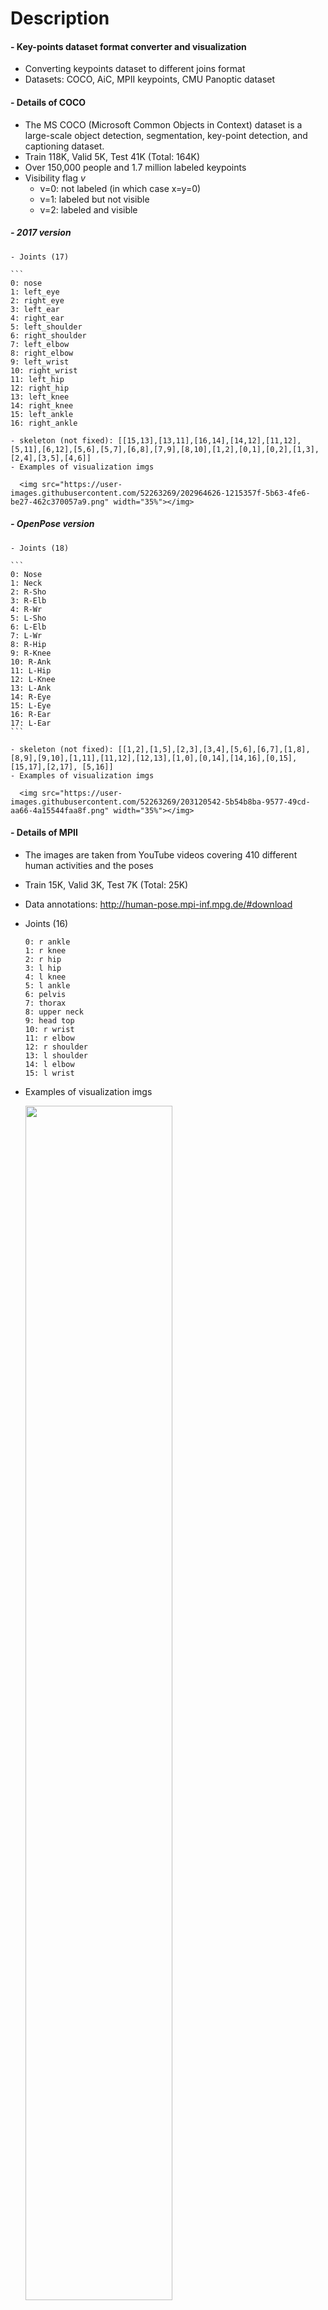 
Description
=============

#### - Key-points dataset format converter and visualization
  - Converting keypoints dataset to different joins format
  - Datasets: COCO, AiC, MPII keypoints, CMU Panoptic dataset

#### - Details of COCO
  - The MS COCO (Microsoft Common Objects in Context) dataset is a large-scale object detection, segmentation, key-point detection, and captioning dataset.
  - Train 118K, Valid 5K, Test 41K (Total: 164K) 
  - Over 150,000 people and 1.7 million labeled keypoints
  - Visibility flag *v*
    - v=0: not labeled (in which case x=y=0)
    - v=1: labeled but not visible
    - v=2: labeled and visible
    
##### - 2017 version
    - Joints (17)
    
    ```
    0: nose
    1: left_eye
    2: right_eye
    3: left_ear
    4: right_ear
    5: left_shoulder
    6: right_shoulder
    7: left_elbow
    8: right_elbow
    9: left_wrist
    10: right_wrist
    11: left_hip
    12: right_hip
    13: left_knee
    14: right_knee
    15: left_ankle
    16: right_ankle
      
    - skeleton (not fixed): [[15,13],[13,11],[16,14],[14,12],[11,12],[5,11],[6,12],[5,6],[5,7],[6,8],[7,9],[8,10],[1,2],[0,1],[0,2],[1,3],[2,4],[3,5],[4,6]]
    - Examples of visualization imgs

      <img src="https://user-images.githubusercontent.com/52263269/202964626-1215357f-5b63-4fe6-be27-462c370057a9.png" width="35%"></img>
 
##### - OpenPose version
    - Joints (18)
    
    ```
    0: Nose
    1: Neck
    2: R-Sho
    3: R-Elb
    4: R-Wr
    5: L-Sho
    6: L-Elb
    7: L-Wr
    8: R-Hip
    9: R-Knee
    10: R-Ank
    11: L-Hip
    12: L-Knee
    13: L-Ank
    14: R-Eye
    15: L-Eye
    16: R-Ear
    17: L-Ear
    ```
    
    - skeleton (not fixed): [[1,2],[1,5],[2,3],[3,4],[5,6],[6,7],[1,8],[8,9],[9,10],[1,11],[11,12],[12,13],[1,0],[0,14],[14,16],[0,15],[15,17],[2,17], [5,16]]    
    - Examples of visualization imgs
 
      <img src="https://user-images.githubusercontent.com/52263269/203120542-5b54b8ba-9577-49cd-aa66-4a15544faa8f.png" width="35%"></img>

#### - Details of MPII
  - The images are taken from YouTube videos covering 410 different human activities and the poses
  - Train 15K, Valid 3K, Test 7K (Total: 25K)
  - Data annotations: http://human-pose.mpi-inf.mpg.de/#download
  - Joints (16)
    
    ```
    0: r ankle
    1: r knee
    2: r hip
    3: l hip
    4: l knee
    5: l ankle
    6: pelvis
    7: thorax 
    8: upper neck
    9: head top
    10: r wrist
    11: r elbow
    12: r shoulder
    13: l shoulder
    14: l elbow
    15: l wrist
    ```
    
  - Examples of visualization imgs
  
    <img src="https://user-images.githubusercontent.com/52263269/202661901-41e34c4d-5dca-48e2-8885-4711c19f1d66.png" width="70%"></img>

#### - Details of CMU Panoptic (Projected 2D keypoints from 3D keypoints)
  
##### - COCO19 keypoints version
    - Joints (19)

    ```
    0: Neck
    1: Nose
    2: BodyCenter (center of hips)
    3: lShoulder
    4: lElbow
    5: lWrist,
    6: lHip
    7: lKnee
    8: lAnkle
    9: rShoulder
    10: rElbow
    11: rWrist
    12: rHip
    13: rKnee
    14: rAnkle
    15: lEye
    16: lEar
    17: rEye
    18: rEar
    ```
      
    - skeleton (not fixed): [[0,1],[0,3],[3,4],[4,5],[0,2],[2,6],[6,7],[7,8],[2,12],[12,13],[13,14],[0,9],[9,10],[10,11]]
    - Examples of visualization imgs
    
      <img src="https://user-images.githubusercontent.com/52263269/202973034-14198c77-ced2-4ad8-8d66-4393f9e03c25.png" width="70%"></img>

Contents
=============
#### - Key-points dataset format converter

#### - Visualization of keypoints

Datasets
=============

#### - MMPOSE documents of keypoints

[https://mmpose.readthedocs.io/en/latest/tasks/2d_body_keypoint.html](https://mmpose.readthedocs.io/en/latest/tasks/2d_body_keypoint.html)

#### - COC0 keypoints dataset

[https://cocodataset.org/#home](https://cocodataset.org/#home)

[https://paperswithcode.com/dataset/coco](https://paperswithcode.com/dataset/coco)

#### - AiC (Attributes in Crowd) keypoints dataset

https://github.com/fabbrimatteo/AiC-Dataset

#### - MPII keypoints dataset

http://human-pose.mpi-inf.mpg.de/#download

https://paperswithcode.com/dataset/mpii

#### - CMU Panoptic

https://www.cs.cmu.edu/~hanbyulj/panoptic-studio/

https://github.com/CMU-Perceptual-Computing-Lab/panoptic-toolbox

Author
=============

#### - LinkedIn: https://www.linkedin.com/in/taeyong-kong-016bb2154

#### - Blog URL: https://blog.naver.com/qbxlvnf11

#### - Email: qbxlvnf11@google.com, qbxlvnf11@naver.com

